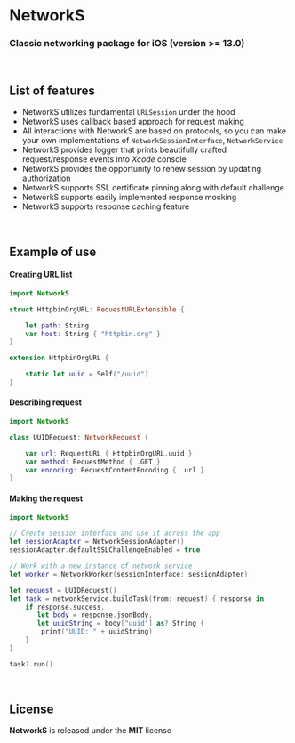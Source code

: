 # NetworkS

### Classic networking package for iOS (version >= 13.0)

<br>

## List of features
- NetworkS utilizes fundamental `URLSession` under the hood
- NetworkS uses callback based approach for request making
- All interactions with NetworkS are based on protocols, so you can make your own implementations of
`NetworkSessionInterface`, `NetworkService`
- NetworkS provides logger that prints beautifully crafted request/response events into *Xcode* console
- NetworkS provides the opportunity to renew session by updating authorization
- NetworkS supports SSL certificate pinning along with default challenge
- NetworkS supports easily implemented response mocking
- NetworkS supports response caching feature

<br>

## Example of use

#### Creating URL list
```Swift
import NetworkS

struct HttpbinOrgURL: RequestURLExtensible {

    let path: String
    var host: String { "httpbin.org" }
}

extension HttpbinOrgURL {

    static let uuid = Self("/uuid")
}

```

#### Describing request
```Swift
import NetworkS

class UUIDRequest: NetworkRequest {

    var url: RequestURL { HttpbinOrgURL.uuid }
    var method: RequestMethod { .GET }
    var encoding: RequestContentEncoding { .url }
}

```

#### Making the request
```Swift
import NetworkS

// Create session interface and use it across the app
let sessionAdapter = NetworkSessionAdapter()
sessionAdapter.defaultSSLChallengeEnabled = true

// Work with a new instance of network service
let worker = NetworkWorker(sessionInterface: sessionAdapter)

let request = UUIDRequest()
let task = networkService.buildTask(from: request) { response in
    if response.success,
       let body = response.jsonBody,
       let uuidString = body["uuid"] as? String {
        print("UUID: " + uuidString)
    }
}

task?.run()
```

<br>

## License

**NetworkS** is released under the **MIT** license

